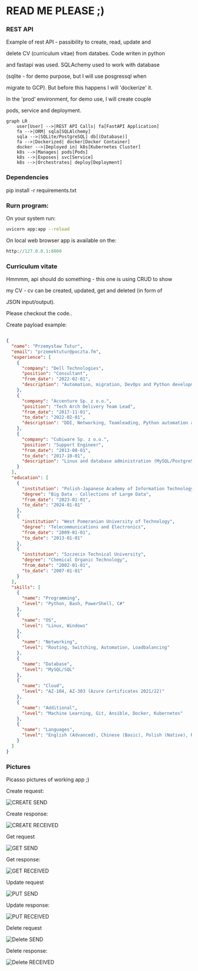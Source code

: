 # READ ME PLEASE ;)

### REST API

Example of rest API - passibility to create, read, update and

delete CV (curriculum vitae) from databes. Code writen in python

and fastapi was used. SQLAchemy used to work with database

(sqlite - for demo purpose, but I will use posgressql when

migrate to GCP). But before this happens I will 'dockerize' it.

In the 'prod' environment, for demo use, I will create couple

pods, service and deployment.


```marmaid
graph LR
    user[User] -->|REST API Calls| fa[FastAPI Application]
    fa -->|ORM| sqla[SQLAlchemy]
    sqla -->|SQLite/PostgreSQL| db[(Database)]
    fa -->|Dockerized| docker[Docker Container]
    docker -->|Deployed in| k8s[Kubernetes Cluster]
    k8s -->|Manages| pods[Pods]
    k8s -->|Exposes| svc[Service]
    k8s -->|Orchestrates| deploy[Deployment]
```

### Dependencies

pip install -r requirements.txt

### Rurn program:

On your system run:

```Bash
uvicorn app:app --reload
```

On local web browser app is available on the:

```Python
http://127.0.0.1:8000
```

### Curriculum vitate

Hmmmm, api should do something - this one is using CRUD to show

my CV - cv can be created, updated, get and deleted (in form of

JSON input/output).

Please checkout the code..

Create payload example:

```Json

{
  "name": "Przemysław Tutur",
  "email": "przemektutur@poczta.fm",
  "experience": [
    {
      "company": "Dell Technologies",
      "position": "Consultant",
      "from_date": "2022-02-01",
      "description": "Automation, migration, DevOps and Python development. Architecture"
    },
    {
      "company": "Accenture Sp. z o.o.",
      "position": "Tech Arch Delivery Team Lead",
      "from_date": "2017-11-01",
      "to_date": "2022-02-01",
      "description": "DDI, Networking, Teamleading, Python automation and tests"
    },
    {
      "company": "Cubiware Sp. z o.o.",
      "position": "Support Engineer",
      "from_date": "2013-08-01",
      "to_date": "2017-10-01",
      "description": "Linux and database administration (MySQL/PostgreSQL), Presales"
    }
  ],
  "education": [
    {
      "institution": "Polish-Japanese Academy of Information Technology",
      "degree": "Big Data - Collections of Large Data",
      "from_date": "2023-01-01",
      "to_date": "2024-01-01"
    },
    {
      "institution": "West Pomeranian University of Technology",
      "degree": "Telecommunications and Electronics",
      "from_date": "2009-01-01",
      "to_date": "2013-01-01"
    },
    {
      "institution": "Szczecin Technical University",
      "degree": "Chemical Organic Technology",
      "from_date": "2002-01-01",
      "to_date": "2007-01-01"
    }
  ],
  "skills": [
    {
      "name": "Programming",
      "level": "Python, Bash, PowerShell, C#"
    },
    {
      "name": "OS",
      "level": "Linux, Windows"
    },
    {
      "name": "Networking",
      "level": "Routing, Switching, Automation, Loadbalancing"
    },
    {
      "name": "Database",
      "level": "MySQL/SQL"
    },
    {
      "name": "Cloud",
      "level": "AZ-104, AZ-303 (Azure Certificates 2021/22)"
    },
    {
      "name": "Additional",
      "level": "Machine Learning, Git, Ansible, Docker, Kubernetes"
    },
    {
      "name": "Languages",
      "level": "English (Advanced), Chinese (Basic), Polish (Native), Russian (Basic)"
    }
  ]
}

```

### Pictures

Picasso pictures of working app ;)

Create request:

![CREATE SEND](pictures/POST001.png)

Create response:

![CREATE RECEIVED](pictures/POST002.png)

Get request

![GET SEND](pictures/GET001.png)

Get response:

![GET RECEIVED](pictures/GET002.png)

Update request

![PUT SEND](pictures/PUT001.png)

Update response:

![PUT RECEIVED](pictures/PUT002.png)

Delete request

![Delete SEND](pictures/DEL001.png)

Delete response:

![Delete RECEIVED](pictures/DEL002.png)

